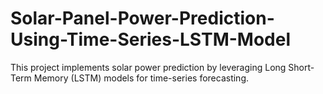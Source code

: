 # Solar-Panel-Power-Prediction-Using-Time-Series-LSTM-Model
This project implements solar power prediction by leveraging Long Short-Term Memory (LSTM) models for time-series forecasting. 
